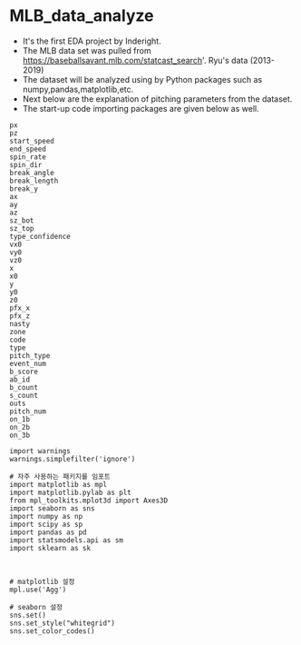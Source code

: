 # MLB_data_analyze
- It's the first EDA project by Inderight.
- The MLB data set was pulled from https://baseballsavant.mlb.com/statcast_search'. Ryu's data (2013-2019)
- The dataset will be analyzed using by Python packages such as numpy,pandas,matplotlib,etc.
- Next below are the explanation of pitching parameters from the dataset.
- The start-up code importing packages are given below as well.

```
px	
pz	
start_speed	
end_speed	
spin_rate	
spin_dir	
break_angle	
break_length	
break_y	
ax	
ay	
az	
sz_bot	
sz_top	
type_confidence	
vx0	
vy0
vz0	
x	
x0	
y	
y0	
z0	
pfx_x	
pfx_z	
nasty	
zone	
code	
type	
pitch_type	
event_num	
b_score	
ab_id	
b_count	
s_count	
outs	
pitch_num	
on_1b	
on_2b	
on_3b
```
```
import warnings
warnings.simplefilter('ignore')

# 자주 사용하는 패키지를 임포트
import matplotlib as mpl
import matplotlib.pylab as plt
from mpl_toolkits.mplot3d import Axes3D
import seaborn as sns
import numpy as np
import scipy as sp
import pandas as pd
import statsmodels.api as sm
import sklearn as sk



# matplotlib 설정
mpl.use('Agg')

# seaborn 설정
sns.set()
sns.set_style("whitegrid")
sns.set_color_codes()
```



